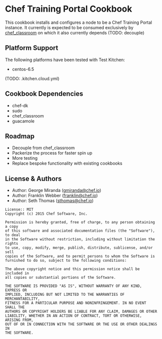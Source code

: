 # Chef Training Portal Cookbook

This cookbook installs and configures a node to be a Chef Training Portal instance. It currently is expected to be consumed exclusively by [chef_classroom][classroom] on which it also currently depends (TODO: decouple)

## Platform Support

The following platforms have been tested with Test Kitchen:

* centos-6.5

(TODO: .kitchen.cloud.yml)

## Cookbook Dependencies

- chef-dk
- sudo
- chef_classroom
- guacamole

## Roadmap

* Decouple from chef_classroom
* Packerize the process for faster spin up
* More testing
* Replace bespoke functionality with existing cookbooks

## License & Authors

- Author: George Miranda (<gmiranda@chef.io>)
- Author: Franklin Webber (<franklin@chef.io>)
- Author: Seth Thomas (<sthomas@chef.io>)


```text
License:: MIT
Copyright (c) 2015 Chef Software, Inc.

Permission is hereby granted, free of charge, to any person obtaining a copy
of this software and associated documentation files (the "Software"), to deal
in the Software without restriction, including without limitation the rights
to use, copy, modify, merge, publish, distribute, sublicense, and/or sell
copies of the Software, and to permit persons to whom the Software is
furnished to do so, subject to the following conditions:

The above copyright notice and this permission notice shall be included in
all copies or substantial portions of the Software.

THE SOFTWARE IS PROVIDED "AS IS", WITHOUT WARRANTY OF ANY KIND, EXPRESS OR
IMPLIED, INCLUDING BUT NOT LIMITED TO THE WARRANTIES OF MERCHANTABILITY,
FITNESS FOR A PARTICULAR PURPOSE AND NONINFRINGEMENT. IN NO EVENT SHALL THE
AUTHORS OR COPYRIGHT HOLDERS BE LIABLE FOR ANY CLAIM, DAMAGES OR OTHER
LIABILITY, WHETHER IN AN ACTION OF CONTRACT, TORT OR OTHERWISE, ARISING FROM,
OUT OF OR IN CONNECTION WITH THE SOFTWARE OR THE USE OR OTHER DEALINGS IN
THE SOFTWARE.
```

[classroom]: https://github.com/chef-training/chef_classroom
